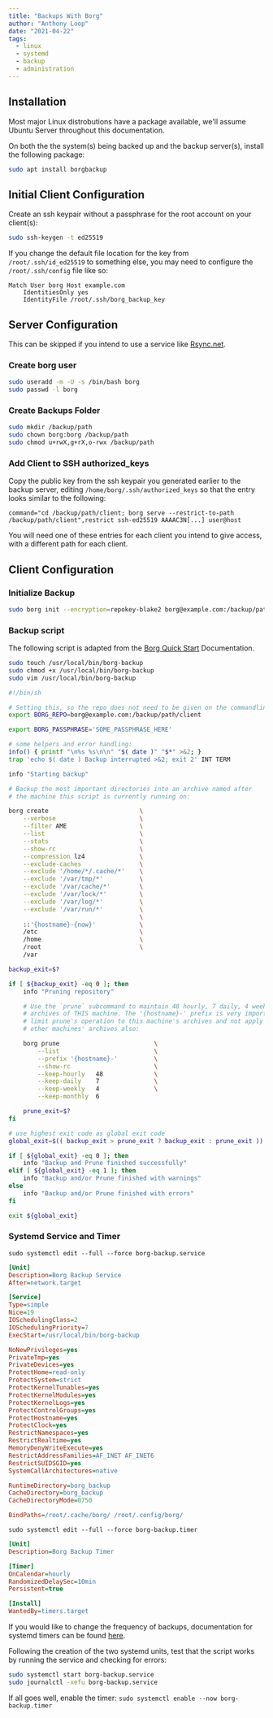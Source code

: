```yaml
---
title: "Backups With Borg"
author: "Anthony Loop"
date: "2021-04-22"
tags:
  - linux
  - systemd
  - backup
  - administration
---
```


## Installation

Most major Linux distrobutions have a package available, we'll assume Ubuntu Server throughout this documentation.

On both the the system(s) being backed up and the backup server(s), install the following package:

```sh
sudo apt install borgbackup
```

## Initial Client Configuration

Create an ssh keypair without a passphrase for the root account on your client(s):

```sh
sudo ssh-keygen -t ed25519
```

If you change the default file location for the key from `/root/.ssh/id_ed25519` to something else, you may need to configure the `/root/.ssh/config` file like so:

```
Match User borg Host example.com
    IdentitiesOnly yes
    IdentityFile /root/.ssh/borg_backup_key
```

## Server Configuration

This can be skipped if you intend to use a service like [Rsync.net](https://www.rsync.net/products/attic.html).

### Create borg user

```sh
sudo useradd -m -U -s /bin/bash borg
sudo passwd -l borg
```

### Create Backups Folder

```sh
sudo mkdir /backup/path
sudo chown borg:borg /backup/path
sudo chmod u+rwX,g+rX,o-rwx /backup/path
```

### Add Client to SSH authorized_keys

Copy the public key from the ssh keypair you generated earlier to the backup server, editing `/home/borg/.ssh/authorized_keys` so that the entry looks similar to the following:

```
command="cd /backup/path/client; borg serve --restrict-to-path /backup/path/client",restrict ssh-ed25519 AAAAC3N[...] user@host
```

You will need one of these entries for each client you intend to give access, with a different path for each client.

## Client Configuration

### Initialize Backup

```sh
sudo borg init --encryption=repokey-blake2 borg@example.com:/backup/path/client
```

### Backup script

The following script is adapted from the [Borg Quick Start](https://borgbackup.readthedocs.io/en/stable/quickstart.html) Documentation.

```sh
sudo touch /usr/local/bin/borg-backup
sudo chmod +x /usr/local/bin/borg-backup
sudo vim /usr/local/bin/borg-backup
```

```sh
#!/bin/sh

# Setting this, so the repo does not need to be given on the commandline:
export BORG_REPO=borg@example.com:/backup/path/client

export BORG_PASSPHRASE='SOME_PASSPHRASE_HERE'

# some helpers and error handling:
info() { printf "\n%s %s\n\n" "$( date )" "$*" >&2; }
trap 'echo $( date ) Backup interrupted >&2; exit 2' INT TERM

info "Starting backup"

# Backup the most important directories into an archive named after
# the machine this script is currently running on:

borg create                         \
    --verbose                       \
    --filter AME                    \
    --list                          \
    --stats                         \
    --show-rc                       \
    --compression lz4               \
    --exclude-caches                \
    --exclude '/home/*/.cache/*'    \
    --exclude '/var/tmp/*'          \
    --exclude '/var/cache/*'        \
    --exclude '/var/lock/*'         \
    --exclude '/var/log/*'          \
    --exclude '/var/run/*'          \
                                    \
    ::'{hostname}-{now}'            \
    /etc                            \
    /home                           \
    /root                           \
    /var

backup_exit=$?

if [ ${backup_exit} -eq 0 ]; then
    info "Pruning repository"

    # Use the `prune` subcommand to maintain 48 hourly, 7 daily, 4 weekly and 6 monthly
    # archives of THIS machine. The '{hostname}-' prefix is very important to
    # limit prune's operation to this machine's archives and not apply to
    # other machines' archives also:

    borg prune                          \
        --list                          \
        --prefix '{hostname}-'          \
        --show-rc                       \
        --keep-hourly   48              \
        --keep-daily    7               \
        --keep-weekly   4               \
        --keep-monthly  6

    prune_exit=$?
fi

# use highest exit code as global exit code
global_exit=$(( backup_exit > prune_exit ? backup_exit : prune_exit ))

if [ ${global_exit} -eq 0 ]; then
    info "Backup and Prune finished successfully"
elif [ ${global_exit} -eq 1 ]; then
    info "Backup and/or Prune finished with warnings"
else
    info "Backup and/or Prune finished with errors"
fi

exit ${global_exit}
```

### Systemd Service and Timer

`sudo systemctl edit --full --force borg-backup.service`

```ini
[Unit]
Description=Borg Backup Service
After=network.target

[Service]
Type=simple
Nice=19
IOSchedulingClass=2
IOSchedulingPriority=7
ExecStart=/usr/local/bin/borg-backup

NoNewPrivileges=yes
PrivateTmp=yes
PrivateDevices=yes
ProtectHome=read-only
ProtectSystem=strict
ProtectKernelTunables=yes
ProtectKernelModules=yes
ProtectKernelLogs=yes
ProtectControlGroups=yes
ProtectHostname=yes
ProtectClock=yes
RestrictNamespaces=yes
RestrictRealtime=yes
MemoryDenyWriteExecute=yes
RestrictAddressFamilies=AF_INET AF_INET6
RestrictSUIDSGID=yes
SystemCallArchitectures=native

RuntimeDirectory=borg_backup
CacheDirectory=borg_backup
CacheDirectoryMode=0750

BindPaths=/root/.cache/borg/ /root/.config/borg/
```

`sudo systemctl edit --full --force borg-backup.timer`

```ini
[Unit]
Description=Borg Backup Timer

[Timer]
OnCalendar=hourly
RandomizedDelaySec=10min
Persistent=true

[Install]
WantedBy=timers.target
```

If you would like to change the frequency of backups, documentation for systemd timers can be found [here](https://www.freedesktop.org/software/systemd/man/systemd.timer.html).

Following the creation of the two systemd units, test that the script works by running the service and checking for errors:

```sh
sudo systemctl start borg-backup.service
sudo journalctl -xefu borg-backup.service
```

If all goes well, enable the timer: `sudo systemctl enable --now borg-backup.timer`
